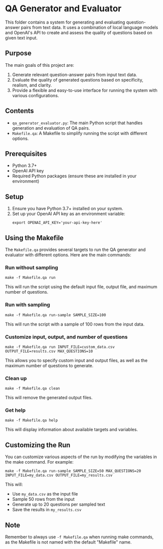 # QA Generator and Evaluator

This folder contains a system for generating and evaluating question-answer pairs from text data. It uses a combination of local language models and OpenAI's API to create and assess the quality of questions based on given text input.

## Purpose

The main goals of this project are:

1. Generate relevant question-answer pairs from input text data.
2. Evaluate the quality of generated questions based on specificity, realism, and clarity.
3. Provide a flexible and easy-to-use interface for running the system with various configurations.

## Contents

- `qa_generator_evaluator.py`: The main Python script that handles generation and evaluation of QA pairs.
- `Makefile.qa`: A Makefile to simplify running the script with different options.

## Prerequisites

- Python 3.7+
- OpenAI API key
- Required Python packages (ensure these are installed in your environment)

## Setup

1. Ensure you have Python 3.7+ installed on your system.
2. Set up your OpenAI API key as an environment variable:
   ```
   export OPENAI_API_KEY='your-api-key-here'
   ```

## Using the Makefile

The `Makefile.qa` provides several targets to run the QA generator and evaluator with different options. Here are the main commands:

### Run without sampling

```
make -f Makefile.qa run
```

This will run the script using the default input file, output file, and maximum number of questions.

### Run with sampling

```
make -f Makefile.qa run-sample SAMPLE_SIZE=100
```

This will run the script with a sample of 100 rows from the input data.

### Customize input, output, and number of questions

```
make -f Makefile.qa run INPUT_FILE=custom_data.csv OUTPUT_FILE=results.csv MAX_QUESTIONS=10
```

This allows you to specify custom input and output files, as well as the maximum number of questions to generate.

### Clean up

```
make -f Makefile.qa clean
```

This will remove the generated output files.

### Get help

```
make -f Makefile.qa help
```

This will display information about available targets and variables.

## Customizing the Run

You can customize various aspects of the run by modifying the variables in the make command. For example:

```
make -f Makefile.qa run-sample SAMPLE_SIZE=50 MAX_QUESTIONS=20 INPUT_FILE=my_data.csv OUTPUT_FILE=my_results.csv
```

This will:
- Use `my_data.csv` as the input file
- Sample 50 rows from the input
- Generate up to 20 questions per sampled text
- Save the results in `my_results.csv`

## Note

Remember to always use `-f Makefile.qa` when running make commands, as the Makefile is not named with the default "Makefile" name.